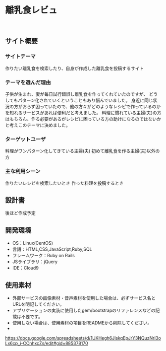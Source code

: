 # 離乳食レビュ
​
## サイト概要
### サイトテーマ
作りたい離乳食を検索したり、自身が作成した離乳食を投稿するサイト
​
### テーマを選んだ理由
子供が生まれ、妻が毎日試行錯誤し離乳食を作ってくれていたのですが、
どうしてもパターン化されていくということもあり悩んでいました。
身近に同じ状況の方がおらず困っていたので、他の方々がどのようなレシピで作っているのかを知れるサービスがあれば便利だと考えました。
料理に慣れている主婦(夫)の方はもちろん、作る必要があるがレシピに困っている方の助けになるのではないかと考えこのテーマに決めました。
​
### ターゲットユーザ
料理がワンパターン化してきている主婦(夫)
初めて離乳食を作る主婦(夫)以外の方
​
### 主な利用シーン
作りたいレシピを検索したいとき
作った料理を投稿するとき
​
## 設計書
後ほど作成予定
​
## 開発環境
- OS：Linux(CentOS)
- 言語：HTML,CSS,JavaScript,Ruby,SQL
- フレームワーク：Ruby on Rails
- JSライブラリ：jQuery
- IDE：Cloud9
​
## 使用素材
- 外部サービスの画像素材・音声素材を使用した場合は、必ずサービス名とURLを明記してください。
- アプリケーションの実装に使用したgem/bootstrapのリファレンスなどの記載は不要です。
- 使用しない場合は、使用素材の項目をREADMEから削除してください。
-
https://docs.google.com/spreadsheets/d/1UKHegh6JIskqEpJrY3NQuzNrI3oLx6cp_i-CCnhxcZs/edit#gid=885378170